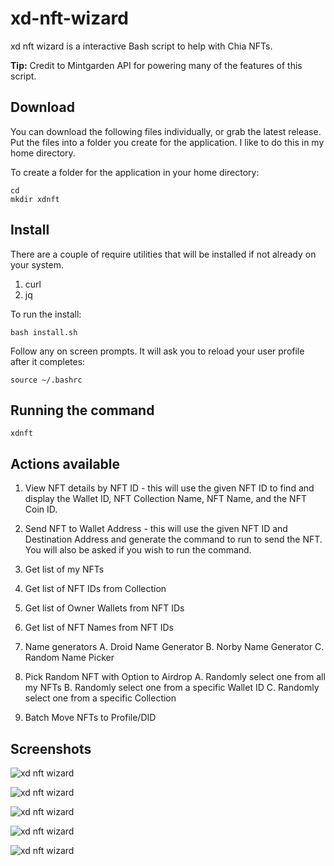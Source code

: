 # xd-nft-wizard
xd nft wizard is a interactive Bash script to help with Chia NFTs. 

**Tip:** Credit to Mintgarden API for powering many of the features of this script.

## Download
You can download the following files individually, or grab the latest release. Put the files into
a folder you create for the application. I like to do this in my home directory.

To create a folder for the application in your home directory:
```
cd
mkdir xdnft
```

## Install
There are a couple of require utilities that will be installed if not already on your system.
1. curl
2. jq

To run the install:
```
bash install.sh
```

Follow any on screen prompts. It will ask you to reload your user profile after it completes:
```
source ~/.bashrc
```

## Running the command
```
xdnft
```

## Actions available
1. View NFT details by NFT ID - this will use the given NFT ID to find and display the Wallet ID,
   NFT Collection Name, NFT Name, and the NFT Coin ID.

2. Send NFT to Wallet Address - this will use the given NFT ID and Destination Address and generate
   the command to run to send the NFT. You will also be asked if you wish to run the command.

3. Get list of my NFTs

4. Get list of NFT IDs from Collection

5. Get list of Owner Wallets from NFT IDs

6. Get list of NFT Names from NFT IDs

7. Name generators
   A. Droid Name Generator
   B. Norby Name Generator
   C. Random Name Picker

8. Pick Random NFT with Option to Airdrop
   A. Randomly select one from all my NFTs
   B. Randomly select one from a specific Wallet ID
   C. Randomly select one from a specific Collection

9. Batch Move NFTs to Profile/DID

## Screenshots

![xd nft wizard](https://xchdev.com/images/xd-nft-wizard_1.png)

![xd nft wizard](https://xchdev.com/images/xd-nft-wizard_2.png)

![xd nft wizard](https://xchdev.com/images/xd-nft-wizard_3.png)

![xd nft wizard](https://xchdev.com/images/xd-nft-wizard_4.png)

![xd nft wizard](https://xchdev.com/images/xd-nft-wizard_5.png)
